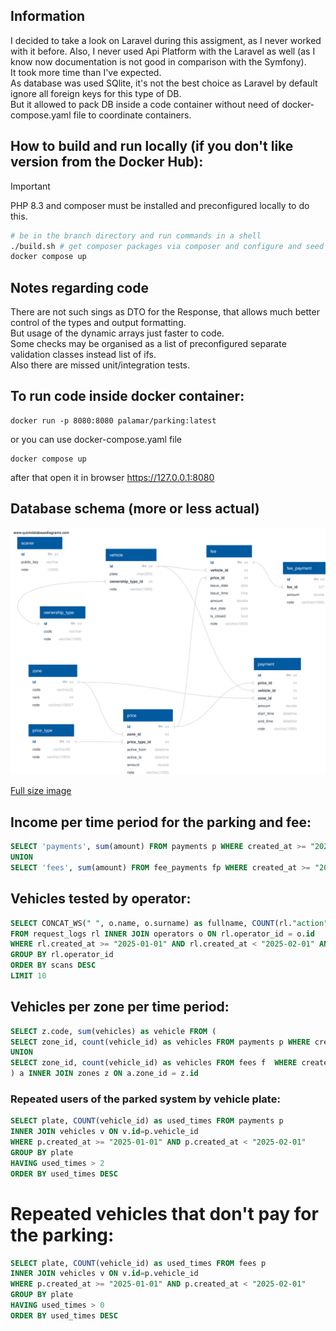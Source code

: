 ## Information
I decided to take a look on Laravel during this assigment, as I never worked with it before.
Also, I never used Api Platform with the Laravel as well (as I know now documentation is not good in comparison with the Symfony).  
It took more time than I've expected.  
As database was used SQlite, it's not the best choice as Laravel by default ignore all foreign keys for this type of DB.  
But it allowed to pack DB inside a code container without need of docker-compose.yaml file to coordinate containers.

## How to build and run locally (if you don't like version from the Docker Hub):
> [!IMPORTANT]
> PHP 8.3 and composer must be installed and preconfigured locally to do this.

```bash
# be in the branch directory and run commands in a shell
./build.sh # get composer packages via composer and configure and seed DB with conf. info.
docker compose up
```

## Notes regarding code
There are not such sings as DTO for the Response, that allows much better control of the types and output formatting.  
But usage of the dynamic arrays just faster to code.  
Some checks may be organised as a list of preconfigured separate validation classes instead list of ifs.  
Also there are missed unit/integration tests.



## To run code inside docker container:
```shell
docker run -p 8080:8080 palamar/parking:latest
```
or you can use docker-compose.yaml file
```shell
docker compose up
```
after that open it in browser https://127.0.0.1:8080

## Database schema (more or less actual)
![<img src="QuickDBD.svg" width="100%"/>](QuickDBD.svg)

[Full size image](https://raw.githubusercontent.com/palamar/parking/refs/heads/main/QuickDBD.svg)

## Income per time period for the parking and fee:
```sql
SELECT 'payments', sum(amount) FROM payments p WHERE created_at >= "2025-01-01" AND created_at < "2025-02-01"
UNION
SELECT 'fees', sum(amount) FROM fee_payments fp WHERE created_at >= "2025-01-01" AND created_at < "2025-02-01";
```

## Vehicles tested by operator:
```sql
SELECT CONCAT_WS(" ", o.name, o.surname) as fullname, COUNT(rl."action") as scans
FROM request_logs rl INNER JOIN operators o ON rl.operator_id = o.id 
WHERE rl.created_at >= "2025-01-01" AND rl.created_at < "2025-02-01" AND rl."action" = "scan"
GROUP BY rl.operator_id 
ORDER BY scans DESC
LIMIT 10
```

## Vehicles per zone per time period:
```sql
SELECT z.code, sum(vehicles) as vehicle FROM (
SELECT zone_id, count(vehicle_id) as vehicles FROM payments p WHERE created_at >= "2025-01-01" AND created_at < "2025-02-01" GROUP BY zone_id
UNION
SELECT zone_id, count(vehicle_id) as vehicles FROM fees f  WHERE created_at >= "2025-01-01" AND created_at < "2025-02-01" GROUP BY zone_id
) a INNER JOIN zones z ON a.zone_id = z.id
```

### Repeated users of the parked system by vehicle plate:
```sql
SELECT plate, COUNT(vehicle_id) as used_times FROM payments p
INNER JOIN vehicles v ON v.id=p.vehicle_id
WHERE p.created_at >= "2025-01-01" AND p.created_at < "2025-02-01"
GROUP BY plate
HAVING used_times > 2
ORDER BY used_times DESC
```

# Repeated vehicles that don't pay for the parking:
```sql
SELECT plate, COUNT(vehicle_id) as used_times FROM fees p
INNER JOIN vehicles v ON v.id=p.vehicle_id
WHERE p.created_at >= "2025-01-01" AND p.created_at < "2025-02-01"
GROUP BY plate
HAVING used_times > 0
ORDER BY used_times DESC
```
